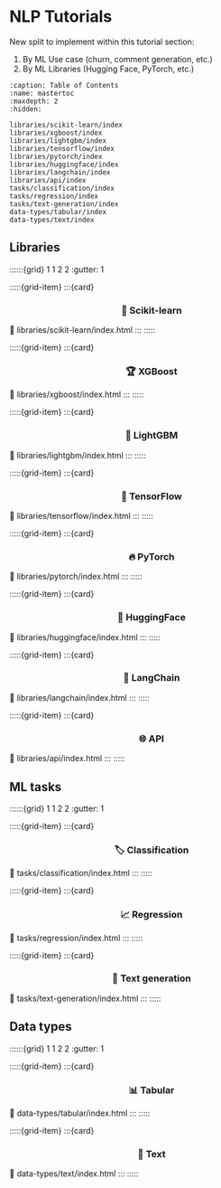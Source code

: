 # NLP Tutorials

[//]: # (TODO: reformat page for this section)
New split to implement within this tutorial section:
1. By ML Use case (churn, comment generation, etc.)
2. By ML Libraries (Hugging Face, PyTorch, etc.)

```{toctree}
:caption: Table of Contents
:name: mastertoc
:maxdepth: 2
:hidden:

libraries/scikit-learn/index
libraries/xgboost/index
libraries/lightgbm/index
libraries/tensorflow/index
libraries/pytorch/index
libraries/huggingface/index
libraries/langchain/index
libraries/api/index
tasks/classification/index
tasks/regression/index
tasks/text-generation/index
data-types/tabular/index
data-types/text/index
```

<div>
<h2>Libraries</h2>

::::::{grid} 1 1 2 2
:gutter: 1

:::::{grid-item}
:::{card} <h3><center>🤖 Scikit-learn</center></h3>
:link: libraries/scikit-learn/index.html
:::
:::::

:::::{grid-item}
:::{card} <h3><center>🏆 XGBoost</center></h3>
:link: libraries/xgboost/index.html
:::
:::::

:::::{grid-item}
:::{card} <h3><center>🌟 LightGBM</center></h3>
:link: libraries/lightgbm/index.html
:::
:::::

:::::{grid-item}
:::{card} <h3><center>📙 TensorFlow</center></h3>
:link: libraries/tensorflow/index.html
:::
:::::

:::::{grid-item}
:::{card} <h3><center>🔥 PyTorch</center></h3>
:link: libraries/pytorch/index.html
:::
:::::

:::::{grid-item}
:::{card} <h3><center>🤗 HuggingFace</center></h3>
:link: libraries/huggingface/index.html
:::
:::::

:::::{grid-item}
:::{card} <h3><center>🦜 LangChain</center></h3>
:link: libraries/langchain/index.html
:::
:::::

:::::{grid-item}
:::{card} <h3><center>🌐 API</center></h3>
:link: libraries/api/index.html
:::
:::::
</div>

<div>
<h2>ML tasks</h2>

::::::{grid} 1 1 2 2
:gutter: 1

:::::{grid-item}
:::{card} <h3><center>🏷️ Classification</center></h3>
:link: tasks/classification/index.html
:::
:::::

:::::{grid-item}
:::{card} <h3><center>📈 Regression</center></h3>
:link: tasks/regression/index.html
:::
:::::

:::::{grid-item}
:::{card} <h3><center>🦜 Text generation</center></h3>
:link: tasks/text-generation/index.html
:::
:::::
</div>

<div>
<h2>Data types</h2>

::::::{grid} 1 1 2 2
:gutter: 1

:::::{grid-item}
:::{card} <h3><center>📊 Tabular</center></h3>
:link: data-types/tabular/index.html
:::
:::::

:::::{grid-item}
:::{card} <h3><center>📝 Text</center></h3>
:link: data-types/text/index.html
:::
:::::
</div>

